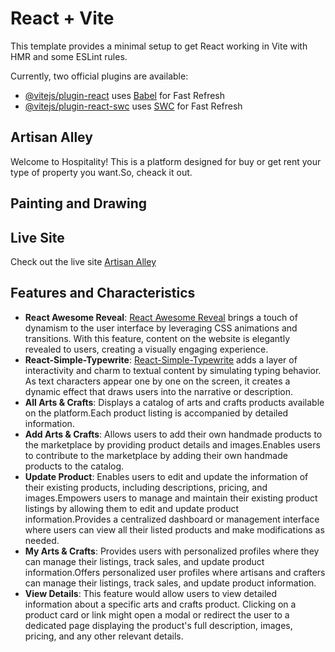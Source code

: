 # React + Vite

This template provides a minimal setup to get React working in Vite with HMR and some ESLint rules.

Currently, two official plugins are available:

- [@vitejs/plugin-react](https://github.com/vitejs/vite-plugin-react/blob/main/packages/plugin-react/README.md) uses [Babel](https://babeljs.io/) for Fast Refresh
- [@vitejs/plugin-react-swc](https://github.com/vitejs/vite-plugin-react-swc) uses [SWC](https://swc.rs/) for Fast Refresh

## Artisan Alley

Welcome to Hospitality! This is a platform designed for buy or get rent your type of property you want.So, cheack it out.

## Painting and Drawing

## Live Site

Check out the live site [Artisan Alley](https://arts-crafts-cb747.web.app)

## Features and Characteristics

- **React Awesome Reveal**: [React Awesome Reveal](https://www.npmjs.com/package/react-awesome-reveal) brings a touch of dynamism to the user interface by leveraging CSS animations and transitions. With this feature, content on the website is elegantly revealed to users, creating a visually engaging experience.
- **React-Simple-Typewrite**: [React-Simple-Typewrite](https://www.npmjs.com/package/react-simple-typewriter) adds a layer of interactivity and charm to textual content by simulating typing behavior. As text characters appear one by one on the screen, it creates a dynamic effect that draws users into the narrative or description.
- **All Arts & Crafts**: Displays a catalog of arts and crafts products available on the platform.Each product listing is accompanied by detailed information.
- **Add Arts & Crafts**: Allows users to add their own handmade products to the marketplace by providing product details and images.Enables users to contribute to the marketplace by adding their own handmade products to the catalog.
- **Update Product**: Enables users to edit and update the information of their existing products, including descriptions, pricing, and images.Empowers users to manage and maintain their existing product listings by allowing them to edit and update product information.Provides a centralized dashboard or management interface where users can view all their listed products and make modifications as needed.
- **My Arts & Crafts**: Provides users with personalized profiles where they can manage their listings, track sales, and update product information.Offers personalized user profiles where artisans and crafters can manage their listings, track sales, and update product information.
- **View Details**: This feature would allow users to view detailed information about a specific arts and crafts product. Clicking on a product card or link might open a modal or redirect the user to a dedicated page displaying the product's full description, images, pricing, and any other relevant details.

